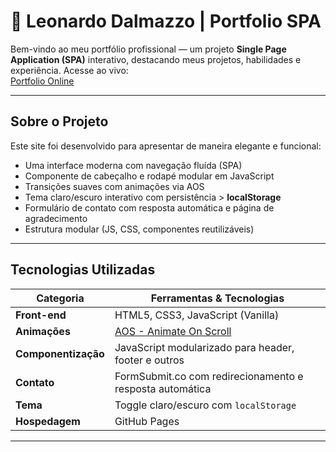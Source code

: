 # 🚀 Leonardo Dalmazzo | Portfolio SPA

Bem-vindo ao meu portfólio profissional — um projeto **Single Page Application (SPA)** interativo, destacando meus projetos, habilidades e experiência. Acesse ao vivo:  
[Portfolio Online](https://leonardodalmazzo.github.io/Leonardo-Dalmazzo/)

---

##  Sobre o Projeto

Este site foi desenvolvido para apresentar de maneira elegante e funcional:

- Uma interface moderna com navegação fluída (SPA)
- Componente de cabeçalho e rodapé modular em JavaScript
- Transições suaves com animações via AOS
- Tema claro/escuro interativo com persistência > **localStorage**
- Formulário de contato com resposta automática e página de agradecimento
- Estrutura modular (JS, CSS, componentes reutilizáveis)

---

##  Tecnologias Utilizadas

| Categoria           | Ferramentas & Tecnologias                                    |
|--------------------|--------------------------------------------------------------|
| **Front-end**       | HTML5, CSS3, JavaScript (Vanilla)                           |
| **Animações**       | [AOS - Animate On Scroll](https://michalsnik.github.io/aos/) |
| **Componentização** | JavaScript modularizado para header, footer e outros        |
| **Contato**         | FormSubmit.co com redirecionamento e resposta automática     |
| **Tema**            | Toggle claro/escuro com `localStorage`                      |
| **Hospedagem**      | GitHub Pages                                                 |

---